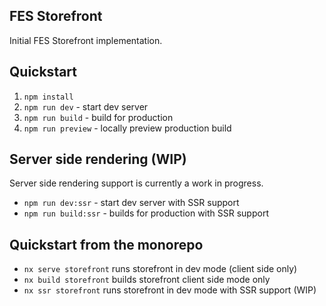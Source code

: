 ## FES Storefront

Initial FES Storefront implementation.

## Quickstart

1. `npm install`
2. `npm run dev` - start dev server
3. `npm run build` - build for production
4. `npm run preview` - locally preview production build

## Server side rendering (WIP)

Server side rendering support is currently a work in progress.

- `npm run dev:ssr` - start dev server with SSR support
- `npm run build:ssr` - builds for production with SSR support

## Quickstart from the monorepo

- `nx serve storefront` runs storefront in dev mode (client side only)
- `nx build storefront` builds storefront client side mode only
- `nx ssr storefront` runs storefront in dev mode with SSR support (WIP)
